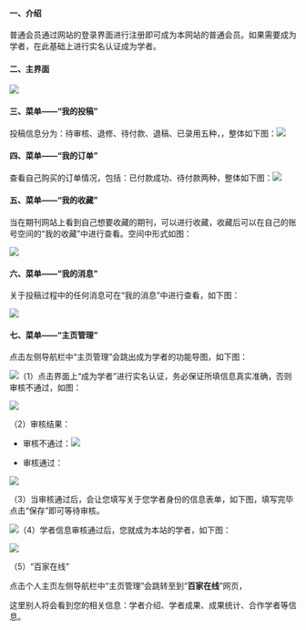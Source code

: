#### 一、介绍

普通会员通过网站的登录界面进行注册即可成为本网站的普通会员。如果需要成为学者，在此基础上进行实名认证成为学者。

#### 二、主界面

![](/assets/会员主界面.png)

#### 三、菜单——“我的投稿”

投稿信息分为：待审核、退修、待付款、退稿、已录用五种，，整体如下图：![](/assets/会员我的投稿.png)

#### 四、菜单——“我的订单”

查看自己购买的订单情况，包括：已付款成功、待付款两种，整体如下图：![](/assets/会员订单.png)

#### 五、菜单——“我的收藏”

当在期刊网站上看到自己想要收藏的期刊，可以进行收藏，收藏后可以在自己的账号空间的“我的收藏”中进行查看。空间中形式如图：

![](/assets/会员收藏.png)

#### 六、菜单——“我的消息”

关于投稿过程中的任何消息可在“我的消息”中进行查看，如下图：

![](/assets/会员消息.png)

#### 七、菜单——“主页管理”

点击左侧导航栏中“主页管理”会跳出成为学者的功能导图，如下图：

![](/assets/会员主页管理.png)（1）点击界面上“成为学者”进行实名认证，务必保证所填信息真实准确，否则审核不通过，如图：

![](/assets/会员实名认证.png)

（2）审核结果：

* 审核不通过：![](/assets/审核不通过.png)

* 审核通过：

![](/assets/审核通过.png)

（3）当审核通过后，会让您填写关于您学者身份的信息表单，如下图，填写完毕点击“保存”即可等待审核。

![](/assets/学者信息登记.png)（4）学者信息审核通过后，您就成为本站的学者，如下图：

![](/assets/成功成为学者.png)

（5）“百家在线”

点击个人主页左侧导航栏中“主页管理”会跳转至到“**百家在线**”网页，

这里别人将会看到您的相关信息：学者介绍、学者成果、成果统计、合作学者等信息。


